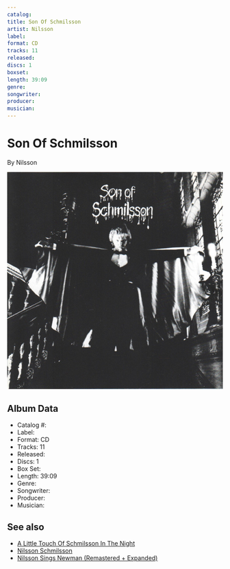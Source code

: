 ```yaml
---
catalog: 
title: Son Of Schmilsson
artist: Nilsson
label: 
format: CD
tracks: 11
released: 
discs: 1
boxset: 
length: 39:09
genre: 
songwriter: 
producer: 
musician: 
---
```


# Son Of Schmilsson

By Nilsson

![](../../assets/cdcovers/Nilsson-Son_Of_Schmilsson.png)

## Album Data

- Catalog #: 
- Label: 
- Format: CD
- Tracks: 11
- Released: 
- Discs: 1
- Box Set: 
- Length: 39:09
- Genre: 
- Songwriter: 
- Producer: 
- Musician: 


## See also

- [A Little Touch Of Schmilsson In The Night](A_Little_Touch_Of_Schmilsson_In_The_Night.md)
- [Nilsson Schmilsson](Nilsson_Schmilsson.md)
- [Nilsson Sings Newman (Remastered + Expanded)](Nilsson_Sings_Newman_Remastered_+_Expanded.md)
